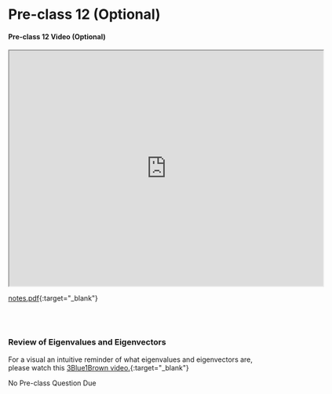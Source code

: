 # Pre-class 12 (Optional)


#### Pre-class 12 Video (Optional)

<iframe src="https://drive.google.com/file/d/18fYDOpY6tspMdYJvUdQenG9Cj3z5wS0s/preview" width="640" height="480" frameborder="20" marginheight="0" marginwidth="0">Loading…
</iframe>

[notes.pdf](https://drive.google.com/file/d/17VD4VCXQxoQ-8vNjTBImXAK6Ypl_LLI7/view?usp=sharing){:target="_blank"}

<br>
<br>

### Review of Eigenvalues and Eigenvectors

For a visual an intuitive reminder of what eigenvalues and eigenvectors are, please watch this [3Blue1Brown video.](https://www.youtube.com/watch?v=PFDu9oVAE-g&list=PLZHQObOWTQDPD3MizzM2xVFitgF8hE_ab&index=14){:target="_blank"}


No Pre-class Question Due